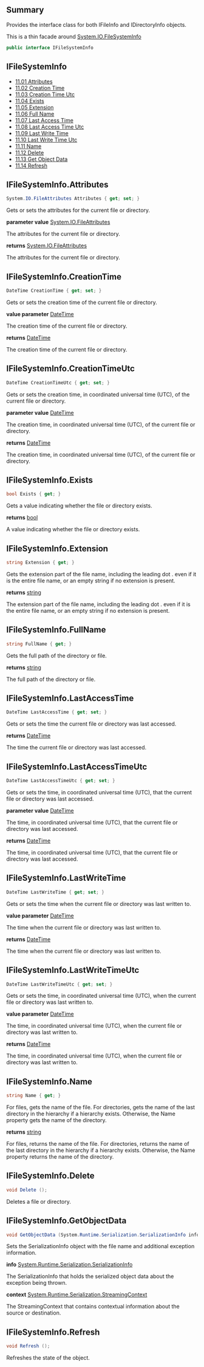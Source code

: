 ﻿<!--bl
(filemeta
    (title "File System Info"))
/bl-->

## Summary

Provides the interface class for both IFileInfo and IDirectoryInfo objects.

This is a thin facade around [System.IO.FileSystemInfo](https://docs.microsoft.com/en-us/dotnet/api/system.io.filesysteminfo?view=net-6.0)

```csharp
public interface IFileSystemInfo
```

## IFileSystemInfo

- [11.01 Attributes](#user-content-ifilesysteminfoattributes)
- [11.02 Creation Time](#user-content-ifilesysteminfocreationtime)
- [11.03 Creation Time Utc](#user-content-ifilesysteminfocreationtimeutc)
- [11.04 Exists](#user-content-ifilesysteminfoexists)
- [11.05 Extension](#user-content-ifilesysteminfoextension)
- [11.06 Full Name](#user-content-ifilesysteminfofullname)
- [11.07 Last Access Time](#user-content-ifilesysteminfolastaccesstime)
- [11.08 Last Access Time Utc](#user-content-ifilesysteminfolastaccesstimeutc)
- [11.09 Last Write Time](#user-content-ifilesysteminfolastwritetime)
- [11.10 Last Write Time Utc](#user-content-ifilesysteminfolastwritetimeutc)
- [11.11 Name](#user-content-ifilesysteminfoname)
- [11.12 Delete](#user-content-ifilesysteminfodelete)
- [11.13 Get Object Data](#user-content-ifilesysteminfogetobjectdata)
- [11.14 Refresh](#user-content-ifilesysteminforefresh)

## IFileSystemInfo.Attributes

```csharp
System.IO.FileAttributes Attributes { get; set; }
```

Gets or sets the attributes for the current file or directory.

**parameter value** [System.IO.FileAttributes](https://docs.microsoft.com/en-us/dotnet/api/system.io.fileattributes?view=net-6.0)

The attributes for the current file or directory.

**returns** [System.IO.FileAttributes](https://docs.microsoft.com/en-us/dotnet/api/system.io.fileattributes?view=net-6.0)

The attributes for the current file or directory.

## IFileSystemInfo.CreationTime

```csharp
DateTime CreationTime { get; set; }
```

Gets or sets the creation time of the current file or directory.

**value parameter** [DateTime](https://docs.microsoft.com/en-us/dotnet/api/system.datetime?view=net-6.0)

The creation time of the current file or directory.

**returns** [DateTime](https://docs.microsoft.com/en-us/dotnet/api/system.datetime?view=net-6.0)

The creation time of the current file or directory.

## IFileSystemInfo.CreationTimeUtc

```csharp
DateTime CreationTimeUtc { get; set; }
```

Gets or sets the creation time, in coordinated universal time (UTC), of the current file or directory.

**parameter value** [DateTime](https://docs.microsoft.com/en-us/dotnet/api/system.datetime?view=net-6.0)

The creation time, in coordinated universal time (UTC), of the current file or directory.

**returns** [DateTime](https://docs.microsoft.com/en-us/dotnet/api/system.datetime?view=net-6.0)

The creation time, in coordinated universal time (UTC), of the current file or directory.

## IFileSystemInfo.Exists

```csharp
bool Exists { get; }
```

Gets a value indicating whether the file or directory exists.

**returns** [bool](https://docs.microsoft.com/en-us/dotnet/api/system.boolean?view=net-6.0)

A value indicating whether the file or directory exists.

## IFileSystemInfo.Extension

```csharp
string Extension { get; }
```

Gets the extension part of the file name, including the leading dot . even if it is the entire file name, or an empty string if no extension is present.

**returns** [string](https://docs.microsoft.com/en-us/dotnet/api/system.string?view=net-6.0)

The extension part of the file name, including the leading dot . even if it is the entire file name, or an empty string if no extension is present.

## IFileSystemInfo.FullName

```csharp
string FullName { get; }
```

Gets the full path of the directory or file.

**returns** [string](https://docs.microsoft.com/en-us/dotnet/api/system.string?view=net-6.0)

The full path of the directory or file.

## IFileSystemInfo.LastAccessTime

```csharp
DateTime LastAccessTime { get; set; }
```

Gets or sets the time the current file or directory was last accessed.

**returns** [DateTime](https://docs.microsoft.com/en-us/dotnet/api/system.datetime?view=net-6.0)

The time the current file or directory was last accessed.

## IFileSystemInfo.LastAccessTimeUtc

```csharp
DateTime LastAccessTimeUtc { get; set; }
```

Gets or sets the time, in coordinated universal time (UTC), that the current file or directory was last accessed.

**parameter value** [DateTime](https://docs.microsoft.com/en-us/dotnet/api/system.datetime?view=net-6.0)

The time, in coordinated universal time (UTC), that the current file or directory was last accessed.

**returns** [DateTime](https://docs.microsoft.com/en-us/dotnet/api/system.datetime?view=net-6.0)

The time, in coordinated universal time (UTC), that the current file or directory was last accessed.

## IFileSystemInfo.LastWriteTime

```csharp
DateTime LastWriteTime { get; set; }
```

Gets or sets the time when the current file or directory was last written to.

**value parameter** [DateTime](https://docs.microsoft.com/en-us/dotnet/api/system.datetime?view=net-6.0)

The time when the current file or directory was last written to.

**returns** [DateTime](https://docs.microsoft.com/en-us/dotnet/api/system.datetime?view=net-6.0)

The time when the current file or directory was last written to.

## IFileSystemInfo.LastWriteTimeUtc

```csharp
DateTime LastWriteTimeUtc { get; set; }
```

Gets or sets the time, in coordinated universal time (UTC), when the current file or directory was last written to.

**value parameter** [DateTime](https://docs.microsoft.com/en-us/dotnet/api/system.datetime?view=net-6.0)

The time, in coordinated universal time (UTC), when the current file or directory was last written to.

**returns** [DateTime](https://docs.microsoft.com/en-us/dotnet/api/system.datetime?view=net-6.0)

The time, in coordinated universal time (UTC), when the current file or directory was last written to.

## IFileSystemInfo.Name
```csharp
string Name { get; }
```

For files, gets the name of the file. For directories, gets the name of the last directory in the hierarchy if a hierarchy exists. Otherwise, the Name property gets the name of the directory.

**returns** [string](https://docs.microsoft.com/en-us/dotnet/api/system.string?view=net-6.0)

For files, returns the name of the file. For directories, returns the name of the last directory in the hierarchy if a hierarchy exists. Otherwise, the Name property returns the name of the directory.

## IFileSystemInfo.Delete

```csharp
void Delete ();
```

Deletes a file or directory.

## IFileSystemInfo.GetObjectData

```csharp
void GetObjectData (System.Runtime.Serialization.SerializationInfo info, System.Runtime.Serialization.StreamingContext context);
```

Sets the SerializationInfo object with the file name and additional exception information.

**info** [System.Runtime.Serialization.SerializationInfo](https://docs.microsoft.com/en-us/dotnet/api/system.runtime.serialization.serializationinfo?view=net-6.0)

The SerializationInfo that holds the serialized object data about the exception being thrown.

**context** [System.Runtime.Serialization.StreamingContext](https://docs.microsoft.com/en-us/dotnet/api/system.runtime.serialization.streamingcontext?view=net-6.0)

The StreamingContext that contains contextual information about the source or destination.

## IFileSystemInfo.Refresh

```csharp
void Refresh ();
```

Refreshes the state of the object.